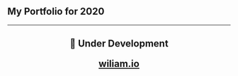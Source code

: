 ## My Portfolio for 2020

****

<center>
<h2> 👾	 Under Development

[wiliam.io](https://wiliam.io)

